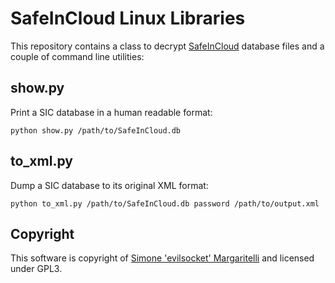 # SafeInCloud Linux Libraries

This repository contains a class to decrypt [SafeInCloud](https://www.safe-in-cloud.com/) database files and
a couple of command line utilities:

## show.py

Print a SIC database in a human readable format:

    python show.py /path/to/SafeInCloud.db

## to_xml.py

Dump a SIC database to its original XML format:

    python to_xml.py /path/to/SafeInCloud.db password /path/to/output.xml

## Copyright

This software is copyright of [Simone 'evilsocket' Margaritelli](http://www.evilsocket.net) and licensed under GPL3.
